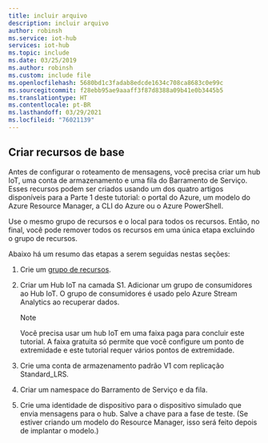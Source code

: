 ```yaml
---
title: incluir arquivo
description: incluir arquivo
author: robinsh
ms.service: iot-hub
services: iot-hub
ms.topic: include
ms.date: 03/25/2019
ms.author: robinsh
ms.custom: include file
ms.openlocfilehash: 5680bd1c3fadab8edcde1634c708ca8683c0e99c
ms.sourcegitcommit: f28ebb95ae9aaaff3f87d8388a09b41e0b3445b5
ms.translationtype: HT
ms.contentlocale: pt-BR
ms.lasthandoff: 03/29/2021
ms.locfileid: "76021139"
---
```

## <a name="create-base-resources"></a>Criar recursos de base

Antes de configurar o roteamento de mensagens, você precisa criar um hub IoT, uma conta de armazenamento e uma fila do Barramento de Serviço. Esses recursos podem ser criados usando um dos quatro artigos disponíveis para a Parte 1 deste tutorial: o portal do Azure, um modelo do Azure Resource Manager, a CLI do Azure ou o Azure PowerShell.

Use o mesmo grupo de recursos e o local para todos os recursos. Então, no final, você pode remover todos os recursos em uma única etapa excluindo o grupo de recursos.

Abaixo há um resumo das etapas a serem seguidas nestas seções: 

1. Crie um [grupo de recursos](../articles/azure-resource-manager/management/overview.md).

2. Criar um Hub IoT na camada S1. Adicionar um grupo de consumidores ao Hub IoT. O grupo de consumidores é usado pelo Azure Stream Analytics ao recuperar dados.

   > [!NOTE]
   > Você precisa usar um hub IoT em uma faixa paga para concluir este tutorial. A faixa gratuita só permite que você configure um ponto de extremidade e este tutorial requer vários pontos de extremidade.
   > 

3. Crie uma conta de armazenamento padrão V1 com replicação Standard_LRS.

4. Criar um namespace do Barramento de Serviço e da fila.

5. Crie uma identidade de dispositivo para o dispositivo simulado que envia mensagens para o hub. Salve a chave para a fase de teste. (Se estiver criando um modelo do Resource Manager, isso será feito depois de implantar o modelo.)